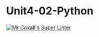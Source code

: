 # Unit4-02-Python
[![Mr Coxall's Super Linter](https://github.com/ICS3U-Programming-NathanA/Unit4-02-Python/workflows/Mr%20Coxall's%20Super%20Linter/badge.svg)](https://github.com/ICS3U-Programming-NathanA/Unit4-02-Python/actions/)
